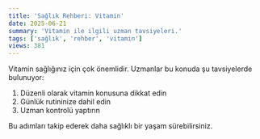 ```yaml
---
title: 'Sağlık Rehberi: Vitamin'
date: 2025-06-21
summary: 'Vitamin ile ilgili uzman tavsiyeleri.'
tags: ['sağlık', 'rehber', 'vitamin']
views: 381
---
```


Vitamin sağlığınız için çok önemlidir. Uzmanlar bu konuda şu tavsiyelerde bulunuyor:

1. Düzenli olarak vitamin konusuna dikkat edin
2. Günlük rutininize dahil edin
3. Uzman kontrolü yaptırın

Bu adımları takip ederek daha sağlıklı bir yaşam sürebilirsiniz.